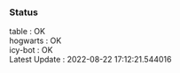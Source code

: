 ### Status


table : OK  
hogwarts : OK  
icy-bot : OK  
Latest Update : 2022-08-22 17:12:21.544016
